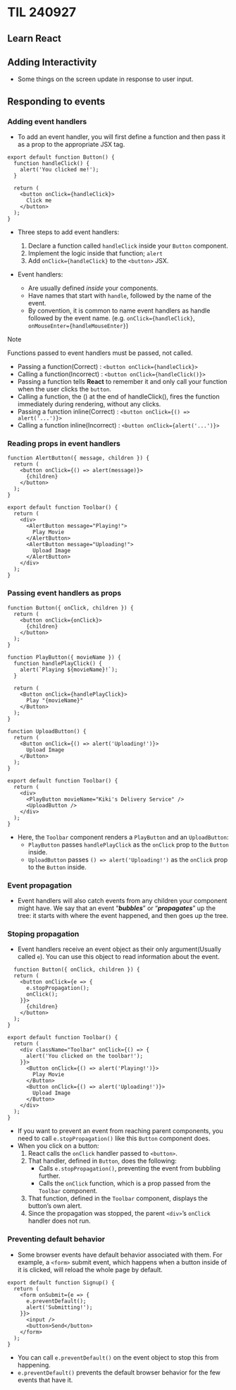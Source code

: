 # TIL 240927

## Learn React

## Adding Interactivity
- Some things on the screen update in response to user input.

## Responding to events

### Adding event handlers
- To add an event handler, you will first define a function and then pass it as a prop to the appropriate JSX tag.

```
export default function Button() {
  function handleClick() {
    alert('You clicked me!');
  }

  return (
    <button onClick={handleClick}>
      Click me
    </button>
  );
}
```

- Three steps to add event handlers:
  1. Declare a function called `handleClick` inside your `Button` component.
  2. Implement the logic inside that function; `alert`
  3. Add `onClick={handleClick}` to the `<button>` JSX.

- Event handlers:
  - Are usually defined _inside_ your components.
  - Have names that start with `handle`, followed by the name of the event.
  - By convention, it is common to name event handlers as handle followed by the event name. (e.g. `onClick={handleClick}`, `onMouseEnter={handleMouseEnter}`)

> [!NOTE]
> Functions passed to event handlers must be passed, not called.
> - Passing a function(Correct) : `<button onClick={handleClick}>`
> - Calling a function(Incorrect) : `<button onClick={handleClick()}>`
> - Passing a function tells **React** to remember it and only call your function when the user clicks the `button`.
> - Calling a function, the () at the end of handleClick(), fires the function immediately during rendering, without any clicks.
> - Passing a function inline(Correct) : `<button onClick={() => alert('...')}>`
> - Calling a function inline(Incorrect) : `<button onClick={alert('...')}>`


### Reading props in event handlers

```
function AlertButton({ message, children }) {
  return (
    <button onClick={() => alert(message)}>
      {children}
    </button>
  );
}

export default function Toolbar() {
  return (
    <div>
      <AlertButton message="Playing!">
        Play Movie
      </AlertButton>
      <AlertButton message="Uploading!">
        Upload Image
      </AlertButton>
    </div>
  );
}
```


### Passing event handlers as props

```
function Button({ onClick, children }) {
  return (
    <button onClick={onClick}>
      {children}
    </button>
  );
}

function PlayButton({ movieName }) {
  function handlePlayClick() {
    alert(`Playing ${movieName}!`);
  }

  return (
    <Button onClick={handlePlayClick}>
      Play "{movieName}"
    </Button>
  );
}

function UploadButton() {
  return (
    <Button onClick={() => alert('Uploading!')}>
      Upload Image
    </Button>
  );
}

export default function Toolbar() {
  return (
    <div>
      <PlayButton movieName="Kiki's Delivery Service" />
      <UploadButton />
    </div>
  );
}
```

- Here, the `Toolbar` component renders a `PlayButton` and an `UploadButton`:
  - `PlayButton` passes `handlePlayClick` as the `onClick` prop to the `Button` inside.
  - `UploadButton` passes `() => alert('Uploading!')` as the `onClick` prop to the `Button` inside.

  
### Event propagation

  - Event handlers will also catch events from any children your component might have. We say that an event “***bubbles***” or “***propagates***” up the tree: it starts with where the event happened, and then goes up the tree.


### Stoping propagation

  - Event handlers receive an event object as their only argument(Usually called `e`). You can use this object to read information about the event.

```
  function Button({ onClick, children }) {
  return (
    <button onClick={e => {
      e.stopPropagation();
      onClick();
    }}>
      {children}
    </button>
  );
}

export default function Toolbar() {
  return (
    <div className="Toolbar" onClick={() => {
      alert('You clicked on the toolbar!');
    }}>
      <Button onClick={() => alert('Playing!')}>
        Play Movie
      </Button>
      <Button onClick={() => alert('Uploading!')}>
        Upload Image
      </Button>
    </div>
  );
}
```

- If you want to prevent an event from reaching parent components, you need to call `e.stopPropagation()` like this `Button` component does.
- When you click on a button:
  1. React calls the `onClick` handler passed to `<button>`.
  2. That handler, defined in `Button`, does the following:
     - Calls `e.stopPropagation()`, preventing the event from bubbling further.
     - Calls the `onClick` function, which is a prop passed from the `Toolbar` component.
  3. That function, defined in the `Toolbar` component, displays the button’s own alert.
  4. Since the propagation was stopped, the parent `<div>`’s `onClick` handler does not run.


### Preventing default behavior

- Some browser events have default behavior associated with them. For example, a `<form>` submit event, which happens when a button inside of it is clicked, will reload the whole page by default.

```
export default function Signup() {
  return (
    <form onSubmit={e => {
      e.preventDefault();
      alert('Submitting!');
    }}>
      <input />
      <button>Send</button>
    </form>
  );
}
```

- You can call `e.preventDefault()` on the event object to stop this from happening.
- `e.preventDefault()` prevents the default browser behavior for the few events that have it.